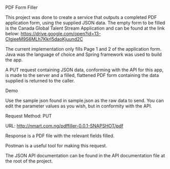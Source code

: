PDF Form Filler

This project was done to create a service that outputs a completed PDF application form, using the supplied JSON data.
The empty form to be filled is the Canada Global Talent Stream Application and can be found at the link below:
https://drive.google.com/open?id=13-CIgjeeM9S6MLh7KkrI5daoKjuund2C

The current implementation only fills Page 1 and 2 of the application form. Java was the language of choice and Spring framework was used to build the app.

A PUT request containing JSON data, conforming with the API for this app, is made to the server and a filled, flattened PDF form containing the data supplied is returned to the caller.

Demo

Use the sample json found in sample.json as the raw data to send. You can edit the parameter values as you wish, but in conformity with the API.

Request Method: PUT

URL: http://nmart.com.ng/pdffiller-0.0.1-SNAPSHOT/pdf

Response is a PDF file with the relevant fields filled.

Postman is a useful tool for making this request.

The JSON API documentation can be found in the API documentation file at the root of the project.

  

